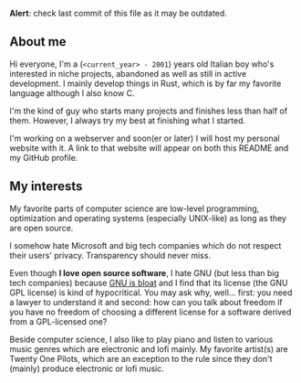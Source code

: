 **Alert**: check last commit of this file as it may be outdated.

## About me

Hi everyone, I'm a (`<current_year> - 2001`) years old Italian boy who's interested in niche projects, abandoned as well as still in active development. I mainly develop things in Rust, which is by far my favorite language although I also know C.

I'm the kind of guy who starts many projects and finishes less than half of them. However, I always try my best at finishing what I started.

I'm working on a webserver and soon(er or later) I will host my personal website with it. A link to that website will appear on both this README and my GitHub profile.

## My interests

My favorite parts of computer science are low-level programming, optimization and operating systems (especially UNIX-like) as long as they are open source.

I somehow hate Microsoft and big tech companies which do not respect their users' privacy. Transparency should never miss.

Even though **I love open source software**, I hate GNU (but less than big tech companies) because [GNU is bloat](http://9front.org/img/longcat.png) and I find that its license (the GNU GPL license) is kind of hypocritical. You may ask why, well... first: you need a lawyer to understand it and second: how can you talk about freedom if you have no freedom of choosing a different license for a software derived from a GPL-licensed one?

Beside computer science, I also like to play piano and listen to various music genres which are electronic and lofi mainly. My favorite artist(s) are Twenty One Pilots, which are an exception to the rule since they don't (mainly) produce electronic or lofi music.
